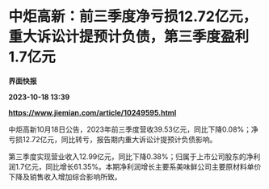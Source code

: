 # 中炬高新：前三季度净亏损12.72亿元，重大诉讼计提预计负债，第三季度盈利1.7亿元
**界面快报**

**2023-10-18 13:39**

**https://www.jiemian.com/article/10249595.html**

中炬高新10月18日公告，2023年前三季度营收39.53亿元，同比下降0.08%；净亏损12.72亿元，同比转亏，报告期内重大诉讼计提预计负债影响。

第三季度实现营业收入12.99亿元，同比下降0.38%；归属于上市公司股东的净利润1.7亿元，同比增长61.35%。本期净利润增长主要系美味鲜公司主要原材料单价下降及销售收入增加综合影响所致。